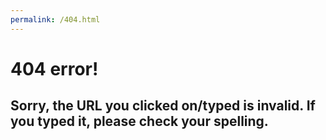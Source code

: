 ```yaml
---
permalink: /404.html
---
```

# 404 error!

## Sorry, the URL you clicked on/typed is invalid. If you typed it, please check your spelling.
